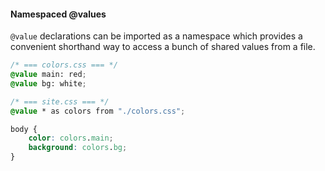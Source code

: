 #### Namespaced @values

`@value` declarations can be imported as a namespace which provides a convenient shorthand way to access a bunch of shared values from a file.

```css
/* === colors.css === */
@value main: red;
@value bg: white;

/* === site.css === */
@value * as colors from "./colors.css";

body {
    color: colors.main;
    background: colors.bg;
}
```
